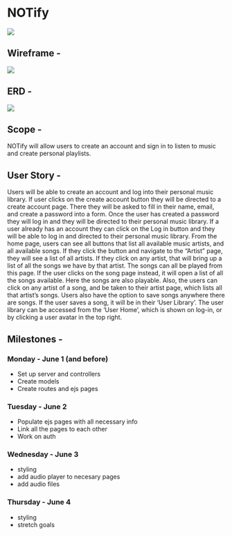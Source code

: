 # **NOTify**

![](/images/notify-icon.png)


## Wireframe -

![](/images/notify-wireframe.png)


## ERD -
![](/images/notify-erd.png)


## Scope -

NOTify will allow users to create an account and sign in to listen to music and create personal playlists. 


## User Story -

Users will be able to create an account and log into their personal music library.
If user clicks on the create account button they will be directed to a create account page. There they will be asked to fill in their name, email, and create a password into a form. Once the user has created a password they will log in and they will be directed to their personal music library.
If a user already has an account they can click on the Log in button and they will be able to log in and directed to their personal music library.
From the home page, users can see all buttons that list all available music artists, and all available songs. If they click the button and navigate to the “Artist” page, they will see a list of all artists. If they click on any artist, that will bring up a list of all the songs we have by that artist. The songs can all be played from this page.
If the user clicks on the song page instead, it will open a list of all the songs available. Here the songs are also playable. Also, the users can click on any artist of a song, and be taken to their artist page, which lists all that artist’s songs.
Users also have the option to save songs anywhere there are songs. If the user saves a song, it will be in their ‘User Library’. The user library can be accessed from the ‘User Home’, which is shown  on log-in, or by clicking a user avatar in the top right.


## Milestones -

### Monday - June 1 (and before)
- Set up server and controllers
- Create models
- Create routes and ejs pages

### Tuesday - June 2
- Populate ejs pages with all necessary info
- Link all the pages to each other
- Work on auth

### Wednesday - June 3
- styling
- add audio player to necesary pages
- add audio files

### Thursday - June 4
- styling
- stretch goals
